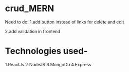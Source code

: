 # crud_MERN

Need to do:
  1.add button instead of links for delete and edit
  
  
  2.add validation in frontend
  
# Technologies used-
  1.ReactJs
  2.NodeJS
  3.MongoDb
  4.Express
